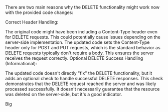 There are two main reasons why the DELETE functionality might work now with the provided code changes:

Correct Header Handling:

The original code might have been including a Content-Type header even for DELETE requests. This could potentially cause issues depending on the server-side implementation.
The updated code sets the Content-Type header only for POST and PUT requests, which is the standard behavior as DELETE requests typically don't require a body. This ensures the server receives the request correctly.
Optional DELETE Success Handling (Informational):

The updated code doesn't directly "fix" the DELETE functionality, but it adds an optional check to handle successful DELETE responses.
This check demonstrates that the DELETE request reached the server and was likely processed successfully. It doesn't necessarily guarantee that the resource was deleted on the server-side, but it's a good indicator.

Big